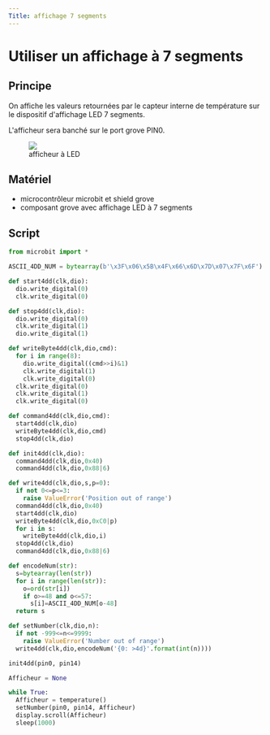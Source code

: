 ```yaml
---
Title: affichage 7 segments
---
```


# Utiliser un affichage à 7 segments

## Principe
On affiche les valeurs retournées par le capteur interne de température sur le dispositif d'affichage LED 7 segments.

L'afficheur sera banché sur le port grove PIN0.

<figure>
<div>
<img src="../images/MB_7.jpeg">
<figcaption>afficheur à LED</figcaption>
</div>
</figure>

## Matériel

* microcontrôleur microbit et shield grove
* composant grove avec affichage LED à 7 segments

## Script


```python
from microbit import *

ASCII_4DD_NUM = bytearray(b'\x3F\x06\x5B\x4F\x66\x6D\x7D\x07\x7F\x6F')

def start4dd(clk,dio):
  dio.write_digital(0)
  clk.write_digital(0)

def stop4dd(clk,dio):
  dio.write_digital(0)
  clk.write_digital(1)
  dio.write_digital(1)

def writeByte4dd(clk,dio,cmd):
  for i in range(8):
    dio.write_digital((cmd>>i)&1)
    clk.write_digital(1)
    clk.write_digital(0)
  clk.write_digital(0)
  clk.write_digital(1)
  clk.write_digital(0)

def command4dd(clk,dio,cmd):
  start4dd(clk,dio)
  writeByte4dd(clk,dio,cmd)
  stop4dd(clk,dio)

def init4dd(clk,dio):
  command4dd(clk,dio,0x40)
  command4dd(clk,dio,0x88|6)

def write4dd(clk,dio,s,p=0):
  if not 0<=p<=3:
    raise ValueError('Position out of range')
  command4dd(clk,dio,0x40)
  start4dd(clk,dio)
  writeByte4dd(clk,dio,0xC0|p)
  for i in s:
    writeByte4dd(clk,dio,i)
  stop4dd(clk,dio)
  command4dd(clk,dio,0x88|6)

def encodeNum(str):
  s=bytearray(len(str))
  for i in range(len(str)):
    o=ord(str[i])
    if o>=48 and o<=57:
      s[i]=ASCII_4DD_NUM[o-48]
  return s

def setNumber(clk,dio,n):
  if not -999<=n<=9999:
    raise ValueError('Number out of range')
  write4dd(clk,dio,encodeNum('{0: >4d}'.format(int(n))))

init4dd(pin0, pin14)

Afficheur = None

while True:
  Afficheur = temperature()
  setNumber(pin0, pin14, Afficheur)
  display.scroll(Afficheur)
  sleep(1000)
```

